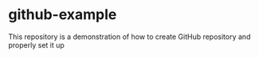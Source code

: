 # github-example
This repository is a demonstration of how to create GitHub repository and properly set it up 
